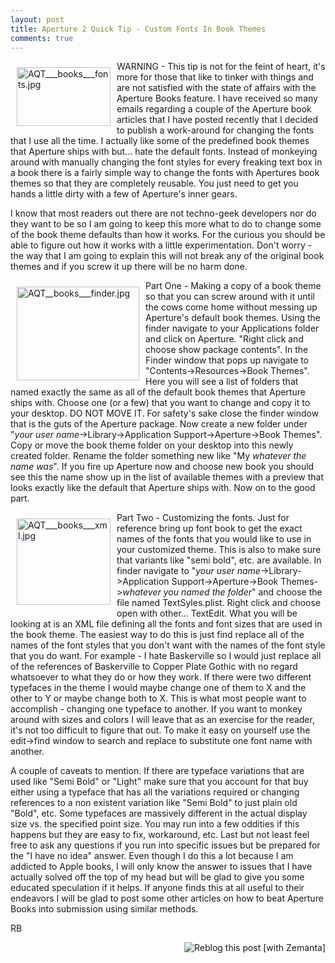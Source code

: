 ```yaml
---
layout: post
title: Aperture 2 Quick Tip - Custom Fonts In Book Themes
comments: true
---
```

<a href="/wp-content/uploads/2008/AQT___books___fonts.jpg"><img title="AQT___books___fonts.jpg" src="/wp-content/uploads/2008/.thumbs/.AQT___books___fonts.jpg" border="0" alt="AQT___books___fonts.jpg" hspace="10" vspace="10" width="150" height="94" align="left" /></a>WARNING - This tip is not for the feint of heart, it's more for those that like to tinker with things and are not satisfied with the state of affairs with the Aperture Books feature. I have received so many emails regarding a couple of the Aperture book articles that I have posted recently that I decided to publish a work-around for changing the fonts that I use all the time. I actually like some of the predefined book themes that Aperture ships with but... hate the default fonts. Instead of monkeying around with manually changing the font styles for every freaking text box in a book there is a fairly simple way to change the fonts with Apertures book themes so that they are completely reusable. You just need to get you hands a little dirty with a few of Aperture's inner gears.

<!--more-->I know that most readers out there are not techno-geek developers nor do they want to be so I am going to keep this more what to do to change some of the book theme defaults than how it works. For the curious you should be able to figure out how it works with a little experimentation. Don't worry - the way that I am going to explain this will not break any of the original book themes and if you screw it up there will be no harm done.

<a href="/wp-content/uploads/2008/AQT__books___finder.jpg"><img title="AQT__books___finder.jpg" src="/wp-content/uploads/2008/.thumbs/.AQT__books___finder.jpg" border="0" alt="AQT__books___finder.jpg" hspace="10" vspace="10" width="196" height="150" align="left" /></a>Part One - Making a copy of a book theme so that you can screw around with it until the cows come home without messing up Aperture's default book themes. Using the finder navigate to your Applications folder and click on Aperture. "Right click and choose show package contents". In the Finder window that pops up navigate to "Contents-&gt;Resources-&gt;Book Themes". Here you will see a list of folders that named exactly the same as all of the default book themes that Aperture ships with. Choose one (or a few) that you want to change and copy it to your desktop. DO NOT MOVE IT. For safety's sake close the finder window that is the guts of the Aperture package. Now create a new folder under "<em>your user name</em>-&gt;Library-&gt;Application Support-&gt;Aperture-&gt;Book Themes". Copy or move the book theme folder on your desktop into this newly created folder. Rename the folder something new like "My <em>whatever the name was</em>". If you fire up Aperture now and choose new book you should see this the name show up in the list of available themes with a preview that looks exactly like the default that Aperture ships with. Now on to the good part.

<a href="/wp-content/uploads/2008/AQT___books___xml.jpg"><img title="AQT___books___xml.jpg" src="/wp-content/uploads/2008/.thumbs/.AQT___books___xml.jpg" border="0" alt="AQT___books___xml.jpg" hspace="10" vspace="10" width="150" height="138" align="left" /></a>Part Two - Customizing the fonts. Just for reference bring up font book to get the exact names of the fonts that you would like to use in your customized theme. This is also to make sure that variants like "semi bold", etc. are available. In finder navigate to "<em>your user name</em>-&gt;Library-&gt;Application Support-&gt;Aperture-&gt;Book Themes-&gt;<em>whatever you named the folder</em>" and choose the file named TextSyles.plist. Right click and choose open with other... TextEdit. What you will be looking at is an XML file defining all the fonts and font sizes that are used in the book theme. The easiest way to do this is just find replace all of the names of the font styles that you don't want with the names of the font style that you do want. For example - I hate Baskerville so I would just replace all of the references of Baskerville to Copper Plate Gothic with no regard whatsoever to what they do or how they work. If there were two different typefaces in the theme I would maybe change one of them to X and the other to Y or maybe change both to X. This is what most people want to accomplish - changing one typeface to another. If you want to monkey around with sizes and colors I will leave that as an exercise for the reader, it's not too difficult to figure that out. To make it easy on yourself use the edit-&gt;find window to search and replace to substitute one font name with another.

A couple of caveats to mention. If there are typeface variations that are used like "Semi Bold" or "Light" make sure that you account for that buy either using a typeface that has all the variations required or changing references to a non existent variation like "Semi Bold" to just plain old "Bold", etc. Some typefaces are massively different in the actual display size vs. the specified point size. You may run into a few oddities if this happens but they are easy to fix, workaround, etc. Last but not least feel free to ask any questions if you run into specific issues but be prepared for the "I have no idea" answer. Even though I do this a lot because I am addicted to Apple books, I will only know the answer to issues that I have actually solved off the top of my head but will be glad to give you some educated speculation if it helps. If anyone finds this at all useful to their endeavors I will be glad to post some other articles on how to beat Aperture Books into submission using similar methods.

RB
<div class="zemanta-pixie" style="margin-top: 10px; height: 15px;"><a class="zemanta-pixie-a" title="Zemified by Zemanta" href="http://reblog.zemanta.com/zemified/304cce08-d493-4f9e-957f-26cf655261d4/"><img class="zemanta-pixie-img" style="border: medium none ; float: right;" src="http://img.zemanta.com/reblog_e.png?x-id=304cce08-d493-4f9e-957f-26cf655261d4" alt="Reblog this post [with Zemanta]" /></a></div>